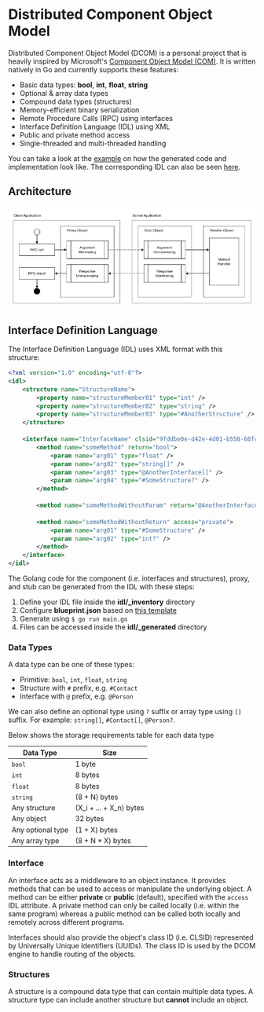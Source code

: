 # Distributed Component Object Model

Distributed Component Object Model (DCOM) is a personal project that is heavily inspired by Microsoft's [Component Object Model (COM)](https://learn.microsoft.com/en-us/windows/win32/com/the-component-object-model). It is written natively in Go and currently supports these features:

- Basic data types: **bool**, **int**, **float**, **string**
- Optional & array data types
- Compound data types (structures)
- Memory-efficient binary serialization
- Remote Procedure Calls (RPC) using interfaces
- Interface Definition Language (IDL) using XML
- Public and private method access
- Single-threaded and multi-threaded handling

You can take a look at the [example](./example) on how the generated code and implementation look like. The corresponding IDL can also be seen [here](./idl/_example/).

## Architecture

![DCOM Architecture](./dcom-architecture.png)

## Interface Definition Language

The Interface Definition Language (IDL) uses XML format with this structure:

```xml
<?xml version="1.0" encoding="utf-8"?>
<idl>
    <structure name="StructureName">
        <property name="structureMember01" type="int" />
        <property name="structureMember02" type="string" />
        <property name="structureMember03" type="#AnotherStructure" />
    </structure>

    <interface name="InterfaceName" clsid="9fddbe0e-d42e-4d01-b558-68fcc704c7d9">
        <method name="someMethod" return="bool">
            <param name="arg01" type="float" />
            <param name="arg02" type="string[]" />
            <param name="arg03" type="@AnotherInterface[]" />
            <param name="arg04" type="#SomeStructure?" />
        </method>

        <method name="someMethodWithoutParam" return="@AnotherInterface" access="public" />

        <method name="someMethodWithoutReturn" access="private">
            <param name="arg01" type="#SomeStructure" />
            <param name="arg02" type="int?" />
        </method>
    </interface>
</idl>
```

The Golang code for the component (i.e. interfaces and structures), proxy, and stub can be generated from the IDL with these steps:

1. Define your IDL file inside the **idl/_inventory** directory
2. Configure **blueprint.json** based on [this template](./idl/blueprint.example.json)
3. Generate using `$ go run main.go`
4. Files can be accessed inside the **idl/_generated** directory

### Data Types

A data type can be one of these types:

- Primitive: `bool`, `int`, `float`, `string`
- Structure with `#` prefix, e.g. `#Contact`
- Interface with `@` prefix, e.g. `@Person`

We can also define an optional type using `?` suffix or array type using `[]` suffix. For example: `string[]`, `#Contact[]`, `@Person?`.

Below shows the storage requirements table for each data type

Data Type           | Size 
--------------------|------------------------
`bool`              | 1 byte
`int`               | 8 bytes
`float`             | 8 bytes
`string`            | (8 + N) bytes
Any structure       | (X_i + ... + X_n) bytes
Any object          | 32 bytes
Any optional type   | (1 + X) bytes
Any array type      | (8 + N * X) bytes

### Interface

An interface acts as a middleware to an object instance. It provides methods that can be used to access or manipulate the underlying object. A method can be either **private** or **public** (default), specified with the `access` IDL attribute. A private method can only be called locally (i.e. within the same program) whereas a public method can be called both locally and remotely across different programs.

Interfaces should also provide the object's class ID (i.e. CLSID) represented by Universally Unique Identifiers (UUIDs). The class ID is used by the DCOM engine to handle routing of the objects.

### Structures

A structure is a compound data type that can contain multiple data types. A structure type can include another structure but **cannot** include an object.
